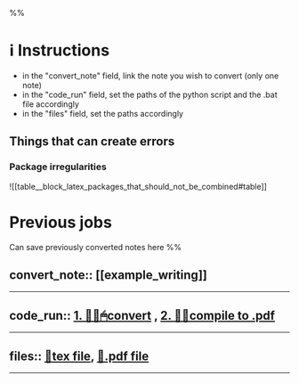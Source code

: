 %%
# ℹ Instructions
- in the "convert_note" field, link the note you wish to convert (only one note)
- in the "code_run" field, set the paths of the python script and the .bat file accordingly
- in the "files" field, set the paths accordingly

## Things that can create errors
### Package irregularities

![[table__block_latex_packages_that_should_not_be_combined#table]]


# Previous jobs
Can save previously converted notes here
%%

convert_note:: [[example_writing]]
--

---

code_run:: [1. 👨‍💻🖱convert](<file:///C:/Users/dvrch/Desktop/Memoire 2024/Straightforward-Obsidian2Latex/Straightforward-Obsidian2Latex-DV/converter.py>) , [2. 👨‍💻compile to .pdf](<file:///C:/Users/dvrch/Desktop/Memoire 2024/Straightforward-Obsidian2Latex/Straightforward-Obsidian2Latex-DV/example_vault/✍Writing/compile_and_open.sh>)
--


---


files::  [📁tex file](<file:///C:/Users/dvrch/Desktop/Memoire 2024/Straightforward-Obsidian2Latex/Straightforward-Obsidian2Latex-DV/example_vault/✍Writing/example_writing.tex>), [📁.pdf file](<file:///C:/Users/dvrch/Desktop/Memoire 2024/Straightforward-Obsidian2Latex/Straightforward-Obsidian2Latex-DV/example_vault/✍Writing/example_writing.pdf>)
-- 

---